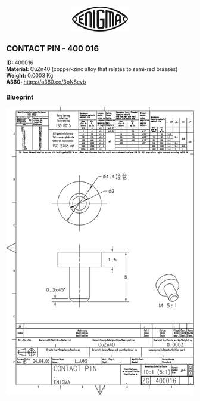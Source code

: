 <!-- PROJECT LOGO -->
<p align="center">
  <a href="https://github.com/AresValley/ENIGMA">
    <img src="../../img/logo.svg" alt="Logo" width="150">
  </a>
</p>

<!-- ABOUT THE PROJECT -->
## CONTACT PIN - 400 016

**ID:** 400016 <br/>
**Material:** CuZn40 (copper-zinc alloy that relates to semi-red brasses) <br/>
**Weight:** 0.0003 Kg <br/>
**A360:** https://a360.co/3pN8evb <br/>

### Blueprint
<img src="400016_BP.jpg" alt="Logo">